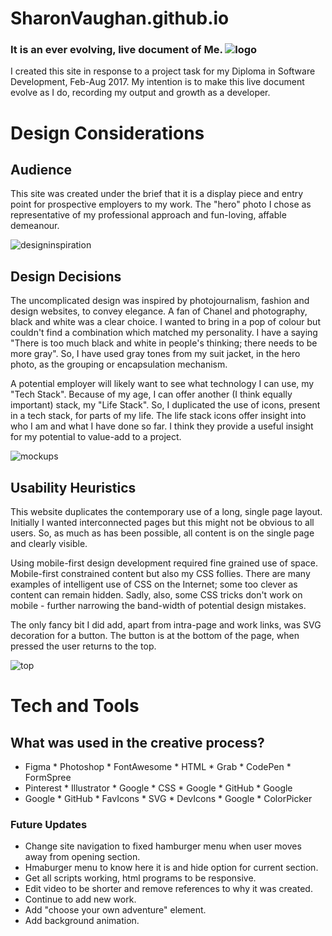 # SharonVaughan.github.io

### It is an ever evolving, live document of Me.               ![logo](https://cloud.githubusercontent.com/assets/20434999/24330347/a29dfe36-1267-11e7-9f7f-37615dca5d9b.png)

I created this site in response to a project task for my Diploma in Software Development, Feb-Aug 2017. My intention is to make this live document evolve as I do, recording my output and growth as a developer. 

# Design Considerations

## Audience
This site was created under the brief that it is a display piece and entry point for prospective employers to my work. The "hero" photo I chose as representative of my professional approach and fun-loving, affable demeanour. 

![designinspiration](https://cloud.githubusercontent.com/assets/20434999/24330546/0eb2f96a-126c-11e7-9f4e-4ee1e7688af6.png)

## Design Decisions
The uncomplicated design was inspired by photojournalism, fashion and design websites, to convey elegance. A fan of Chanel and photography, black and white was a clear choice. I wanted to bring in a pop of colour but couldn't find a combination which matched my personality. I have a saying "There is too much black and white in people's thinking; there needs to be more gray". So, I have used gray tones from my suit jacket, in the hero photo, as the grouping or encapsulation mechanism.

A potential employer will likely want to see what technology I can use, my "Tech Stack". Because of my age, I can offer another (I think equally important) stack, my "Life Stack". So, I duplicated the use of icons, present in a tech stack, for parts of my life. The life stack icons offer insight into who I am and what I have done so far. I think they provide a useful insight for my potential to value-add to a project.

![mockups](https://cloud.githubusercontent.com/assets/20434999/24330605/c4911a5e-126d-11e7-89e2-196c9efcd600.png)

## Usability Heuristics
This website duplicates the contemporary use of a long, single page layout. Initially I wanted interconnected pages but this might not be obvious to all users. So, as much as has been possible, all content is on the single page and clearly visible.

Using mobile-first design development required fine grained use of space. Mobile-first constrained content but also my CSS follies. There are many examples of intelligent use of CSS on the Internet; some too clever as content can remain hidden. Sadly, also, some CSS tricks don't work on mobile - further narrowing the band-width of potential design mistakes.

The only fancy bit I did add, apart from intra-page and work links, was SVG decoration for a button. The button is at the bottom of the page, when pressed the user returns to the top.

![top](https://cloud.githubusercontent.com/assets/20434999/24330873/0413dfee-1274-11e7-90c6-983a328a0a76.png)

# Tech and Tools

## What was used in the creative process?
 * Figma              * Photoshop           * FontAwesome           * HTML           * Grab             * CodePen           * FormSpree
 * Pinterest          * Illustrator         * Google                * CSS            * Google           * GitHub            * Google
 * Google             * GitHub              * FavIcons              * SVG            * DevIcons         * Google            * ColorPicker

### Future Updates
 - Change site navigation to fixed hamburger menu when user moves away from opening section.
 - Hmaburger menu to know here it is and hide option for current section.
 - Get all scripts working, html programs to be responsive.
 - Edit video to be shorter and remove references to why it was created.
 - Continue to add new work.
 - Add "choose your own adventure" element.
 - Add background animation.

